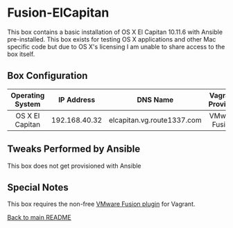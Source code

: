 Fusion-ElCapitan
==============
This box contains a basic installation of OS X El Capitan 10.11.6 with Ansible pre-installed.
This box exists for testing OS X applications and other Mac specific code but due to OS X's licensing I am unable to share access to the box itself.

Box Configuration
------------
| Operating System | IP Address    | DNS Name                          | Vagrant Provider | RAM | CPUs |
|:----------------:|:-------------:|:---------------------------------:|:----------------:|:---:|:----:|
| OS X El Capitan  | 192.168.40.32 | elcapitan.vg.route1337.com        | VMware Fusion    | 3GB | 2    |

Tweaks Performed by Ansible
------------
This box does not get provisioned with Ansible

Special Notes
------------
This box requires the non-free [VMware Fusion plugin](https://www.vagrantup.com/vmware/) for Vagrant.

[Back to main README](../README.md)
